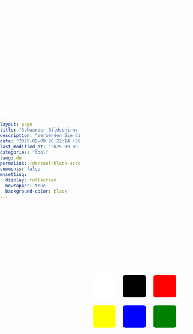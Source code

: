 ```yaml
---
layout: page
title: "Schwarzer Bildschirm: Test für tote Pixel, Bildschirmreinigung (Weitere Farben)"
description: "Verwenden Sie diesen vollständig schwarzen Bildschirm, um nach toten Pixeln zu suchen, die Hintergrundbeleuchtung zu überprüfen, Ihren Bildschirm zu reinigen, bei OLED/AMOLED-Displays Strom zu sparen und die Augenbelastung zu reduzieren. Ein vielseitiges Werkzeug für Ihren Monitor."
date: "2025-09-09 20:22:14 +0800"
last_modified_at: "2025-09-09 22:00:04 +0800"
categories: "tool"
lang: de
permalink: /de/tool/black-screen
comments: false
mysetting:
  display: fullscreen
  nowrapper: true
  background-color: black
---
```


<style>
  html, body {
    min-height: 100vh;
    margin: 0;
    padding: 0;
  }
  body {
    display: flex;
    align-items: center;
    justify-content: center;
  }
  #content {
    color: white;
    text-align: center;
    width: 90%;
    max-width: 800px;
    padding: 2rem 0;
  }
  #content h1 {
    font-size: 2.1em;
    margin-bottom: 20px;
  }
  #content p {
    font-size: 1.3em;
  }
  #more-info {
    margin-top: 20px;
    text-align: left;
    display: inline-block;
  }
  #more-info p {
    font-size: 1.2em;
    margin-bottom: 10px;
    font-weight: bold;
  }
  #more-info ul {
    list-style-position: inside;
    padding-left: 0;
  }
  #more-info li {
    font-size: 1em;
    margin-bottom: 8px;
  }
  #color-palette-container {
    margin-top: 30px;
  }
  #color-palette {
    display: flex;
    justify-content: center;
    flex-wrap: wrap;
    gap: 15px;
    margin-top: 15px;
  }
  .color-swatch {
    width: 60px;
    height: 60px;
    cursor: pointer;
    border: 3px solid white;
    border-radius: 8px;
    transition: transform 0.2s ease-in-out;
  }
  .color-swatch:hover {
    transform: scale(1.15);
  }
</style>

<div id="content">
  <h1>Schwarzer Bildschirm: Test für tote Pixel, Bildschirmreinigung</h1>
  <p>Ein einfaches Werkzeug, um Ihren Bildschirm komplett schwarz zu machen.</p>
  <div id="more-info">
    <p>Nützlich für viele Dinge:</p>
    <ul>
      <li><b>Tote Pixel finden:</b> Ein schwarzer Bildschirm erleichtert das Erkennen von Pixeln, die ein- oder ausgeschaltet sind.</li>
      <li><b>Bildschirm reinigen:</b> Staub und Flecken sind auf einem schwarzen Hintergrund leicht zu erkennen.</li>
      <li><b>Hintergrundbeleuchtung prüfen:</b> In einem dunklen Raum hilft Ihnen ein schwarzer Bildschirm, Lichtlecks an den Rändern Ihres Bildschirms zu erkennen.</li>
      <li><b>Akku sparen (OLED/AMOLED):</b> Diese Bildschirme verbrauchen weniger Strom, wenn sie Schwarz anzeigen.</li>
      <li><b>Augenbelastung reduzieren:</b> Ein schwarzer Bildschirm ist im Dunkeln angenehmer für Ihre Augen.</li>
    </ul>
  </div>
  <div id="color-palette-container">
    <p>Klicken Sie auf eine Farbe, um den Bildschirm zu füllen:</p>
    <div id="color-palette">
      <div class="color-swatch" style="background-color: white;" data-color="white" title="Weißer Bildschirm"></div>
      <div class="color-swatch" style="background-color: black;" data-color="black" title="Schwarzer Bildschirm"></div>
      <div class="color-swatch" style="background-color: red;" data-color="red" title="Roter Bildschirm"></div>
      <div class="color-swatch" style="background-color: yellow;" data-color="yellow" title="Gelber Bildschirm"></div>
      <div class="color-swatch" style="background-color: blue;" data-color="blue" title="Blauer Bildschirm"></div>
      <div class="color-swatch" style="background-color: green;" data-color="green" title="Grüner Bildschirm"></div>
    </div>
  </div>
</div>

<script>
  document.addEventListener('DOMContentLoaded', () => {
    const content = document.getElementById('content');
    const initialBodyBackground = document.body.style.backgroundColor || 'black';

    function enterFullscreen(color) {
      document.body.style.backgroundColor = color;
      content.style.display = 'none';

      document.documentElement.requestFullscreen().catch(err => {
        console.error(`Fehler beim Versuch, den Vollbildmodus zu aktivieren: ${err.message} (${err.name})`);
        exitFullscreen();
      });
    }

    function exitFullscreen() {
      if (document.fullscreenElement) {
        document.exitFullscreen();
      }
      content.style.display = 'block';
      document.body.style.backgroundColor = initialBodyBackground;
    }

    document.querySelectorAll('.color-swatch').forEach(swatch => {
      swatch.addEventListener('click', (e) => {
        const color = e.target.dataset.color;
        enterFullscreen(color);
      });
    });

    document.addEventListener('fullscreenchange', () => {
      if (!document.fullscreenElement) {
        exitFullscreen();
      }
    });

    // Allow exiting fullscreen with a click/tap on the screen
    document.addEventListener('click', (e) => {
        if (document.fullscreenElement && e.target === document.documentElement) {
            exitFullscreen();
        }
    });
  });
</script>